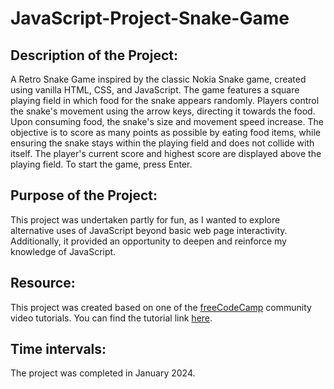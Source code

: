 # JavaScript-Project-Snake-Game

## Description of the Project:

A Retro Snake Game inspired by the classic Nokia Snake game, created using vanilla HTML, CSS, and JavaScript. The game features a square playing field in which food for the snake appears randomly. Players control the snake's movement using the arrow keys, directing it towards the food. Upon consuming food, the snake's size and movement speed increase. The objective is to score as many points as possible by eating food items, while ensuring the snake stays within the playing field and does not collide with itself. The player's current score and highest score are displayed above the playing field. To start the game, press Enter.

## Purpose of the Project:

This project was undertaken partly for fun, as I wanted to explore alternative uses of JavaScript beyond basic web page interactivity. Additionally, it provided an opportunity to deepen and reinforce my knowledge of JavaScript.

## Resource:

This project was created based on one of the [freeCodeCamp](https://www.freecodecamp.org/) community video tutorials. You can find the tutorial link [here](https://www.youtube.com/watch?v=uyhzCBEGaBY&list=PLKtEu2gFifmTUMmJi-UTaDa2XyebRTWEa&index=1).

## Time intervals:

The project was completed in January 2024.
